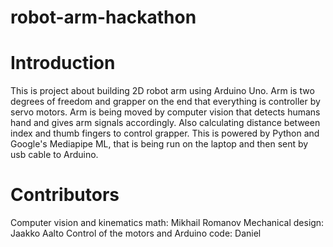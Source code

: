 # robot-arm-hackathon

# Introduction
This is project about building 2D robot arm using Arduino Uno. Arm is two degrees of freedom and grapper on the end that everything is controller by servo motors. 
Arm is being moved by computer vision that detects humans hand and gives arm signals accordingly. Also calculating distance between index and thumb fingers to control grapper. This is powered by Python and Google's Mediapipe ML, that is being run on the laptop and then sent by usb cable to Arduino.

# Contributors
Computer vision and kinematics math: Mikhail Romanov
Mechanical design: Jaakko Aalto
Control of the motors and Arduino code: Daniel